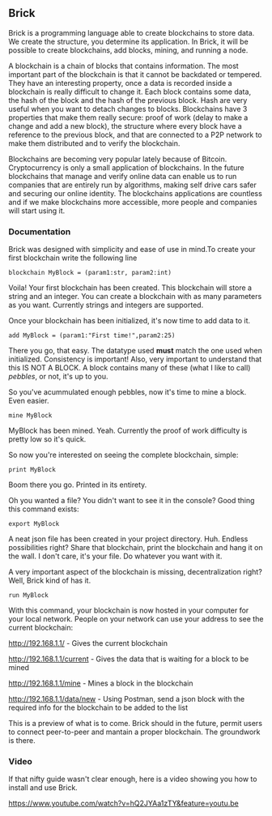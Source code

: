 ## Brick

Brick is a programming language able to create blockchains to store data. We create the structure, you determine its application. In Brick, it will be possible to create blockchains, add blocks, mining, and running a node. 

A blockchain is a chain of blocks that contains information. The most important part of the blockchain is that it cannot be backdated or tempered. They have an interesting property, once a data is recorded inside a blockchain is really difficult to change it. Each block contains some data, the hash of the block and the hash of the previous block. Hash are very useful when you want to detach changes to blocks. Blockchains have 3 properties that make them really secure: proof of work (delay to make a change and add a new block), the structure where every block have a reference to the previous block, and that are connected to a P2P network to make them distributed and to verify the blockchain.

Blockchains are becoming very popular lately because of Bitcoin. Cryptocurrency is only a small application of blockchains. In the future blockchains that manage and verify online data can enable us to run companies that are entirely run by algorithms, making self drive cars safer and securing our online identity. The blockchains applications are countless and if we make blockchains more accessible, more people and companies will start using it. 


### Documentation

Brick was designed with simplicity and ease of use in mind.To create your first blockchain write the following line

`blockchain MyBlock = (param1:str, param2:int)`

Voila! Your first blockchain has been created. This blockchain will store a string and an integer. You can create a blockchain with as many parameters as you want. Currently strings and integers are supported. 

Once your blockchain has been initialized, it's now time to add data to it. 

`add MyBlock = (param1:"First time!",param2:25)`

There you go, that easy. The datatype used **must** match the one used when initialized. Consistency is important! Also, very important to understand that this IS NOT A BLOCK. A block contains many of these (what I like to call) _pebbles_, or not, it's up to you.

So you've acummulated enough pebbles, now it's time to mine a block. Even easier.

`mine MyBlock`

MyBlock has been mined. Yeah. Currently the proof of work difficulty is pretty low so it's quick.

So now you're interested on seeing the complete blockchain, simple:

`print MyBlock`

Boom there you go. Printed in its entirety. 

Oh you wanted a file? You didn't want to see it in the console? Good thing this command exists:

`export MyBlock`

A neat json file has been created in your project directory. Huh. Endless possibilities right? Share that blockchain, print the blockchain and hang it on the wall. I don't care, it's your file. Do whatever you want with it.

A very important aspect of the blockchain is missing, decentralization right? Well, Brick kind of has it.

`run MyBlock`

With this command, your blockchain is now hosted in your computer for your local network. People on your network can use your address to see the current blockchain:

http://192.168.1.1/ - Gives the current blockchain

http://192.168.1.1/current - Gives the data that is waiting for a block to be mined

http://192.168.1.1/mine - Mines a block in the blockchain

http://192.168.1.1/data/new - Using Postman, send a json block with the required info for the blockchain to be added to the list

This is a preview of what is to come. Brick should in the future, permit users to connect peer-to-peer and mantain a proper blockchain. The groundwork is there. 



### Video

If that nifty guide wasn't clear enough, here is a video showing you how to install and use Brick.

https://www.youtube.com/watch?v=hQ2JYAa1zTY&feature=youtu.be


